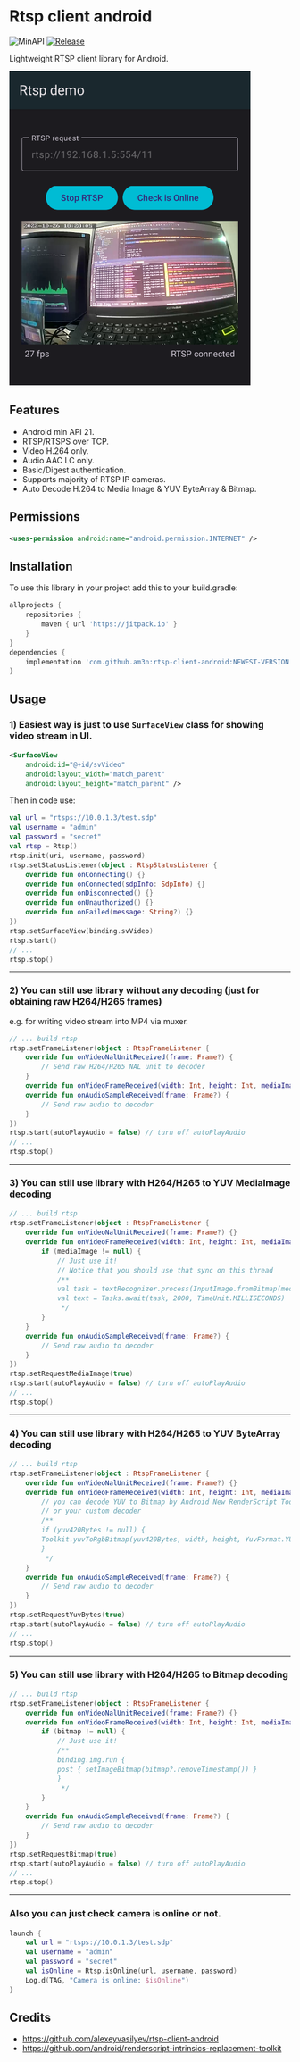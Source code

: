 # Rtsp client android
![MinAPI](https://img.shields.io/badge/API-21%2B-blue)
[![Release](https://jitpack.io/v/am3n/RTSP-Client-Android.svg)](https://jitpack.io/#am3n/RTSP-Client-Android)

Lightweight RTSP client library for Android.

![Screenshot](docs/images/Screenshot_20221026_182823.png?raw=true "Screenshot")

## Features

- Android min API 21.
- RTSP/RTSPS over TCP.
- Video H.264 only.
- Audio AAC LC only.
- Basic/Digest authentication.
- Supports majority of RTSP IP cameras.
- Auto Decode H.264 to Media Image & YUV ByteArray & Bitmap.

## Permissions

```xml
<uses-permission android:name="android.permission.INTERNET" />
```

## Installation

To use this library in your project add this to your build.gradle:

```gradle
allprojects {
    repositories {
        maven { url 'https://jitpack.io' }
    }
}
dependencies {
    implementation 'com.github.am3n:rtsp-client-android:NEWEST-VERSION'
}
```

## Usage

### 1) Easiest way is just to use `SurfaceView` class for showing video stream in UI.

```xml
<SurfaceView
    android:id="@+id/svVideo"
    android:layout_width="match_parent" 
    android:layout_height="match_parent" />
```

Then in code use:

```kotlin
val url = "rtsps://10.0.1.3/test.sdp"
val username = "admin"
val password = "secret"
val rtsp = Rtsp()
rtsp.init(uri, username, password)
rtsp.setStatusListener(object : RtspStatusListener {
    override fun onConnecting() {}
    override fun onConnected(sdpInfo: SdpInfo) {}
    override fun onDisconnected() {}
    override fun onUnauthorized() {}
    override fun onFailed(message: String?) {}
})
rtsp.setSurfaceView(binding.svVideo)
rtsp.start()
// ...
rtsp.stop()
```

---

### 2) You can still use library without any decoding (just for obtaining raw H264/H265 frames) 
e.g. for writing video stream into MP4 via muxer.

```kotlin
// ... build rtsp
rtsp.setFrameListener(object : RtspFrameListener {
    override fun onVideoNalUnitReceived(frame: Frame?) {
        // Send raw H264/H265 NAL unit to decoder
    }
    override fun onVideoFrameReceived(width: Int, height: Int, mediaImage: Image?, yuv420Bytes: ByteArray?, bitmap: Bitmap?) {}
    override fun onAudioSampleReceived(frame: Frame?) {
        // Send raw audio to decoder
    }
})
rtsp.start(autoPlayAudio = false) // turn off autoPlayAudio
// ...
rtsp.stop()
```

---

### 3) You can still use library with H264/H265 to YUV MediaImage decoding

```kotlin
// ... build rtsp
rtsp.setFrameListener(object : RtspFrameListener {
    override fun onVideoNalUnitReceived(frame: Frame?) {}
    override fun onVideoFrameReceived(width: Int, height: Int, mediaImage: Image?, yuv420Bytes: ByteArray?, bitmap: Bitmap?) {
        if (mediaImage != null) {
            // Just use it!
            // Notice that you should use that sync on this thread
            /**
            val task = textRecognizer.process(InputImage.fromBitmap(mediaImage, 0))
            val text = Tasks.await(task, 2000, TimeUnit.MILLISECONDS)
             */
        }
    }
    override fun onAudioSampleReceived(frame: Frame?) {
        // Send raw audio to decoder
    }
})
rtsp.setRequestMediaImage(true)
rtsp.start(autoPlayAudio = false) // turn off autoPlayAudio
// ...
rtsp.stop()
```

---

### 4) You can still use library with H264/H265 to YUV ByteArray decoding

```kotlin
// ... build rtsp
rtsp.setFrameListener(object : RtspFrameListener {
    override fun onVideoNalUnitReceived(frame: Frame?) {}
    override fun onVideoFrameReceived(width: Int, height: Int, mediaImage: Image?, yuv420Bytes: ByteArray?, bitmap: Bitmap?) {
        // you can decode YUV to Bitmap by Android New RenderScript Toolkit that integrated in the library 
        // or your custom decoder
        /**
        if (yuv420Bytes != null) {
        Toolkit.yuvToRgbBitmap(yuv420Bytes, width, height, YuvFormat.YUV_420_888)
        }
         */
    }
    override fun onAudioSampleReceived(frame: Frame?) {
        // Send raw audio to decoder
    }
})
rtsp.setRequestYuvBytes(true)
rtsp.start(autoPlayAudio = false) // turn off autoPlayAudio
// ...
rtsp.stop()
```

---


### 5) You can still use library with H264/H265 to Bitmap decoding

```kotlin
// ... build rtsp
rtsp.setFrameListener(object : RtspFrameListener {
    override fun onVideoNalUnitReceived(frame: Frame?) {}
    override fun onVideoFrameReceived(width: Int, height: Int, mediaImage: Image?, yuv420Bytes: ByteArray?, bitmap: Bitmap?) {
        if (bitmap != null) {
            // Just use it!
            /**
            binding.img.run {
            post { setImageBitmap(bitmap?.removeTimestamp()) }
            }
             */
        }
    }
    override fun onAudioSampleReceived(frame: Frame?) {
        // Send raw audio to decoder
    }
})
rtsp.setRequestBitmap(true)
rtsp.start(autoPlayAudio = false) // turn off autoPlayAudio
// ...
rtsp.stop()
```


---


### Also you can just check camera is online or not.

```kotlin
launch {
    val url = "rtsps://10.0.1.3/test.sdp"
    val username = "admin"
    val password = "secret"
    val isOnline = Rtsp.isOnline(url, username, password)
    Log.d(TAG, "Camera is online: $isOnline")
}
```

## Credits

* https://github.com/alexeyvasilyev/rtsp-client-android
* https://github.com/android/renderscript-intrinsics-replacement-toolkit


 
